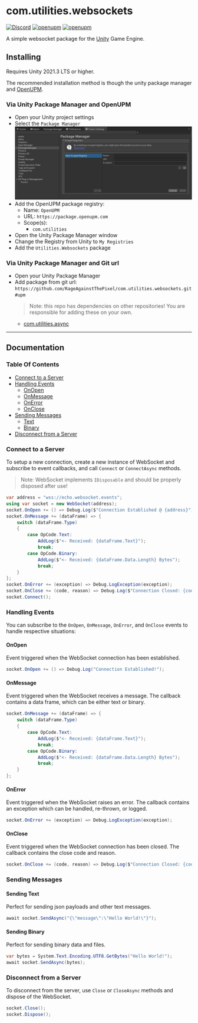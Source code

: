 # com.utilities.websockets

[![Discord](https://img.shields.io/discord/855294214065487932.svg?label=&logo=discord&logoColor=ffffff&color=7389D8&labelColor=6A7EC2)](https://discord.gg/xQgMW9ufN4) [![openupm](https://img.shields.io/npm/v/com.utilities.websockets?label=openupm&registry_uri=https://package.openupm.com)](https://openupm.com/packages/com.utilities.websockets/) [![openupm](https://img.shields.io/badge/dynamic/json?color=brightgreen&label=downloads&query=%24.downloads&suffix=%2Fmonth&url=https%3A%2F%2Fpackage.openupm.com%2Fdownloads%2Fpoint%2Flast-month%2Fcom.utilities.websockets)](https://openupm.com/packages/com.utilities.websockets/)

A simple websocket package for the [Unity](https://unity.com/) Game Engine.

## Installing

Requires Unity 2021.3 LTS or higher.

The recommended installation method is though the unity package manager and [OpenUPM](https://openupm.com/packages/com.utilities.websockets).

### Via Unity Package Manager and OpenUPM

- Open your Unity project settings
- Select the `Package Manager`
![scoped-registries](images/package-manager-scopes.png)
- Add the OpenUPM package registry:
  - Name: `OpenUPM`
  - URL: `https://package.openupm.com`
  - Scope(s):
    - `com.utilities`
- Open the Unity Package Manager window
- Change the Registry from Unity to `My Registries`
- Add the `Utilities.Websockets` package

### Via Unity Package Manager and Git url

- Open your Unity Package Manager
- Add package from git url: `https://github.com/RageAgainstThePixel/com.utilities.websockets.git#upm`
  > Note: this repo has dependencies on other repositories! You are responsible for adding these on your own.
  - [com.utilities.async](https://github.com/RageAgainstThePixel/com.utilities.async)

---

## Documentation

### Table Of Contents

- [Connect to a Server](#connect-to-a-server)
- [Handling Events](#handling-events)
  - [OnOpen](#onopen)
  - [OnMessage](#onmessage)
  - [OnError](#onerror)
  - [OnClose](#onclose)
- [Sending Messages](#sending-messages)
  - [Text](#sending-text)
  - [Binary](#sending-binary)
- [Disconnect from a Server](#disconnect-from-a-server)

### Connect to a Server

To setup a new connection, create a new instance of WebSocket and subscribe to event callbacks, and call `Connect` or `ConnectAsync` methods.

> Note: WebSocket implements `IDisposable` and should be properly disposed after use!

```csharp
var address = "wss://echo.websocket.events";
using var socket = new WebSocket(address);
socket.OnOpen += () => Debug.Log($"Connection Established @ {address}");
socket.OnMessage += (dataFrame) => {
    switch (dataFrame.Type)
    {
        case OpCode.Text:
            AddLog($"<- Received: {dataFrame.Text}");
            break;
        case OpCode.Binary:
            AddLog($"<- Received: {dataFrame.Data.Length} Bytes");
            break;
    }
};
socket.OnError += (exception) => Debug.LogException(exception);
socket.OnClose += (code, reason) => Debug.Log($"Connection Closed: {code} {reason}");
socket.Connect();
```

### Handling Events

You can subscribe to the `OnOpen`, `OnMessage`, `OnError`, and `OnClose` events to handle respective situations:

#### OnOpen

Event triggered when the WebSocket connection has been established.

```csharp
socket.OnOpen += () => Debug.Log("Connection Established!");
```

#### OnMessage

Event triggered when the WebSocket receives a message. The callback contains a data frame, which can be either text or binary.

```csharp
socket.OnMessage += (dataFrame) => {
    switch (dataFrame.Type)
    {
        case OpCode.Text:
            AddLog($"<- Received: {dataFrame.Text}");
            break;
        case OpCode.Binary:
            AddLog($"<- Received: {dataFrame.Data.Length} Bytes");
            break;
    }
};
```

#### OnError

Event triggered when the WebSocket raises an error. The callback contains an exception which can be handled, re-thrown, or logged.

```csharp
socket.OnError += (exception) => Debug.LogException(exception);
```

#### OnClose

Event triggered when the WebSocket connection has been closed. The callback contains the close code and reason.

```csharp
socket.OnClose += (code, reason) => Debug.Log($"Connection Closed: {code} {reason}");
```

### Sending Messages

#### Sending Text

Perfect for sending json payloads and other text messages.

```csharp
await socket.SendAsync("{\"message\":\"Hello World!\"}");
```

#### Sending Binary

Perfect for sending binary data and files.

```csharp
var bytes = System.Text.Encoding.UTF8.GetBytes("Hello World!");
await socket.SendAsync(bytes);
```

### Disconnect from a Server

To disconnect from the server, use `Close` or `CloseAsync` methods and dispose of the WebSocket.

```csharp
socket.Close();
socket.Dispose();
```

